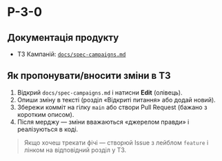 # P-3-0

## Документація продукту
- ТЗ Кампаній: [`docs/spec-campaigns.md`](docs/spec-campaigns.md)

## Як пропонувати/вносити зміни в ТЗ
1. Відкрий `docs/spec-campaigns.md` і натисни **Edit** (олівець).
2. Опиши зміну в тексті (розділ «Відкриті питання» або додай новий).
3. Збережи комміт на гілку `main` або створи Pull Request (бажано з коротким описом).
4. Після мерджу — зміни вважаються «джерелом правди» і реалізуються в коді.

> Якщо хочеш трекати фічі — створюй Issue з лейблом `feature` і лінком на відповідний розділ у ТЗ.
